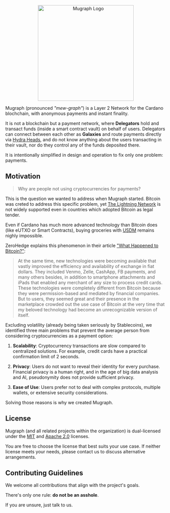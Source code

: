 <p align="center">
  <picture>
    <source srcset="docs/assets/logo-white.svg" media="(prefers-color-scheme: dark)">
    <img src="docs/assets/logo-dark.svg" alt="Mugraph Logo" width="300">
  </picture>
</p>

Mugraph (pronounced *"mew-graph"*) is a Layer 2 Network for the Cardano blochchain, with anonymous payments and instant finality.

It is not a blockchain but a payment network, where **Delegators** hold and transact funds (inside a smart contract vault) on behalf of users. Delegators can connect between each other as **Galaxies** and route payments directly via [Hydra Heads](https://hydra.family), and do not know anything about the users transacting in their vault, nor do they control any of the funds deposited there.

It is intentionally simplified in design and operation to fix only one problem: payments.

## Motivation

> Why are people not using cryptocurrencies for payments?

This is the question we wanted to address when Mugraph started. Bitcoin was creted to address this specific problem, yet [The Lightning Network](https://lightning.network) is not widely supported even in countries which adopted Bitcoin as legal tender.

Even if Cardano has much more advanced technology than Bitcoin does (like eUTXO or Smart Contracts), buying groceries with [USDM](https://mehen.io) remains nighly impossible.

ZeroHedge explains this phenomenon in their article ["What Happened to Bitcoin?"](https://www.zerohedge.com/crypto/what-happened-bitcoin):

> At the same time, new technologies were becoming available that vastly improved the efficiency and availability of exchange in fiat dollars. They included Venmo, Zelle, CashApp, FB payments, and many others besides, in addition to smartphone attachments and iPads that enabled any merchant of any size to process credit cards. These technologies were completely different from Bitcoin because they were permission-based and mediated by financial companies. But to users, they seemed great and their presence in the marketplace crowded out the use case of Bitcoin at the very time that my beloved technology had become an unrecognizable version of itself.

Excluding volatility (already being taken seriously by Stablecoins), we identified three main problems that prevent the average person from considering cryptocurrencies as a payment option:

1. **Scalability**: Cryptocurrency transactions are slow compared to centralized solutions. For example, credit cards have a practical confirmation limit of 2 seconds.

1. **Privacy**: Users do not want to reveal their identity for every purchase. Financial privacy is a human right, and in the age of big data analysis and AI, pseudonymity does not provide sufficient privacy.

1. **Ease of Use**: Users prefer not to deal with complex protocols, multiple wallets, or extensive security considerations.

Solving those reasons is why we created Mugraph.

## License

Mugraph (and all related projects within the organization) is dual-licensed under the [MIT](./LICENSE) and [Apache 2.0](./LICENSE-APACHE) licenses.

You are free to choose the license that best suits your use case. If neither license meets your needs, please contact us to discuss alternative arrangements.

## Contributing Guidelines

We welcome all contributions that align with the project's goals.

There's only one rule: **do not be an asshole**.

If you are unsure, just talk to us.
